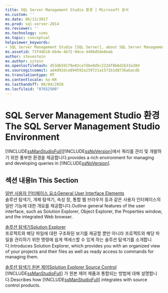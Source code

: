 ```yaml
---
title: SQL Server Management Studio 환경 | Microsoft 문서
ms.custom: ''
ms.date: 06/13/2017
ms.prod: sql-server-2014
ms.reviewer: ''
ms.technology: ssms
ms.topic: conceptual
helpviewer_keywords:
- SQL Server Management Studio [SQL Server], about SQL Server Management Studio
ms.assetid: 73f4db18-6b4e-4b72-9dce-449bd5de8eab
author: stevestein
ms.author: sstein
ms.openlocfilehash: d53db591f9e82ce7dbe8d5c222df8b6d2b33a38d
ms.sourcegitcommit: ad4d92dce894592a259721a1571b1d8736abacdb
ms.translationtype: MT
ms.contentlocale: ko-KR
ms.lasthandoff: 08/04/2020
ms.locfileid: "87652508"
---
```

# <a name="the-sql-server-management-studio-environment"></a><span data-ttu-id="d6a26-102">SQL Server Management Studio 환경</span><span class="sxs-lookup"><span data-stu-id="d6a26-102">The SQL Server Management Studio Environment</span></span>
  [!INCLUDE[ssManStudioFull](../includes/ssmanstudiofull-md.md)]<span data-ttu-id="d6a26-103">[!INCLUDE[ssNoVersion](../includes/ssnoversion-md.md)]에서 쿼리를 관리 및 개발하기 위한 풍부한 환경을 제공합니다.</span><span class="sxs-lookup"><span data-stu-id="d6a26-103">provides a rich environment for managing and developing queries in [!INCLUDE[ssNoVersion](../includes/ssnoversion-md.md)].</span></span>  
  
## <a name="in-this-section"></a><span data-ttu-id="d6a26-104">섹션 내용</span><span class="sxs-lookup"><span data-stu-id="d6a26-104">In This Section</span></span>  
 [<span data-ttu-id="d6a26-105">일반 사용자 인터페이스 요소</span><span class="sxs-lookup"><span data-stu-id="d6a26-105">General User Interface Elements</span></span>](general-user-interface-elements.md)  
 <span data-ttu-id="d6a26-106">솔루션 탐색기, 개체 탐색기, 속성 창, 통합 웹 브라우저 등과 같은 사용자 인터페이스의 일반 기능에 대한 개요를 제공합니다.</span><span class="sxs-lookup"><span data-stu-id="d6a26-106">Outline general features of the user interface, such as Solution Explorer, Object Explorer, the Properties window, and the integrated Web browser.</span></span>  
  
 [<span data-ttu-id="d6a26-107">솔루션 탐색기</span><span class="sxs-lookup"><span data-stu-id="d6a26-107">Solution Explorer</span></span>](solution/solution-explorer.md)  
 <span data-ttu-id="d6a26-108">프로젝트와 해당 파일에 대한 구조화된 보기를 제공할 뿐만 아니라 프로젝트와 해당 파일을 관리하기 위한 명령에 쉽게 액세스할 수 있게 하는 솔루션 탐색기를 소개합니다.</span><span class="sxs-lookup"><span data-stu-id="d6a26-108">Introduces Solution Explorer, which provides you with an organized view of your projects and their files as well as ready access to commands for managing them.</span></span>  
  
 [<span data-ttu-id="d6a26-109">솔루션 탐색기 원본 제어</span><span class="sxs-lookup"><span data-stu-id="d6a26-109">Solution Explorer Source Control</span></span>](../database-engine/solution-explorer-source-control.md)  
 <span data-ttu-id="d6a26-110">[!INCLUDE[ssManStudioFull](../includes/ssmanstudiofull-md.md)] 가 원본 제어 제품과 통합되는 방법에 대해 설명합니다.</span><span class="sxs-lookup"><span data-stu-id="d6a26-110">Describes how [!INCLUDE[ssManStudioFull](../includes/ssmanstudiofull-md.md)] integrates with source control products.</span></span>  
  
  
